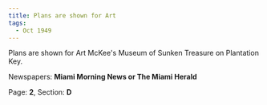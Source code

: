 ```yaml
---  
title: Plans are shown for Art  
tags:  
  - Oct 1949  
---  
```

  
Plans are shown for Art McKee's Museum of Sunken Treasure on Plantation Key.  
  
Newspapers: **Miami Morning News or The Miami Herald**  
  
Page: **2**, Section: **D** 
